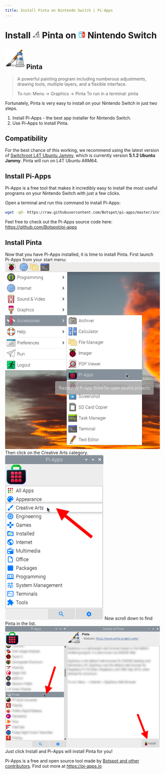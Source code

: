 ```yaml
---
title: Install Pinta on Nintendo Switch | Pi-Apps
---
```

<div class="simple-install-content content">

# Install <img src="/img/app-icons/Pinta/icon-64.png" height=24> Pinta on <img src=/img/other-icons/switch-icon.svg height=24> Nintendo Switch

## <img src="/img/app-icons/Pinta/icon-64.png"> Pinta
> A powerful painting program including numberous adjustments, drawing tools, multiple layers, and a flexible interface.
> 
> To run: Menu -> Graphics -> Pinta
> To run in a terminal: pinta

Fortunately, Pinta is very easy to install on your Nintendo Switch in just two steps.
1. Install Pi-Apps - the best app installer for Nintendo Switch.
2. Use Pi-Apps to install Pinta.
</div>
<div class="simple-install-content content">

## Compatibility
For the best chance of this working, we recommend using the latest version of [Switchroot L4T Ubuntu Jammy](https://wiki.switchroot.org/wiki/linux/l4t-ubuntu-jammy-installation-guide), which is currently version **5.1.2 Ubuntu Jammy**.
Pinta will run on L4T Ubuntu ARM64.
</div>
<div class="simple-install-content content">

## Install Pi-Apps

Pi-Apps is a free tool that makes it incredibly easy to install the most useful programs on your Nintendo Switch with just a few clicks.

Open a terminal and run this command to install Pi-Apps:
```bash
wget -qO- https://raw.githubusercontent.com/Botspot/pi-apps/master/install | bash
```
Feel free to check out the Pi-Apps source code here: https://github.com/Botspot/pi-apps
</div>
<div class="simple-install-content content">

## Install Pinta

Now that you have Pi-Apps installed, it is time to install Pinta.
First launch Pi-Apps from your start menu:
<img src="/img/start-menu.png">
Then click on the Creative Arts category.
<img src="/img/category-selections/Creative Arts.png">
Now scroll down to find Pinta in the list.
<img src="/img/app-icons/Pinta/app-selection.png">
Just click Install and Pi-Apps will install Pinta for you!
</div>
<div class="simple-install-content content">

Pi-Apps is a free and open source tool made by [Botspot and other contributors](/about/#contributors). Find out more at https://pi-apps.io
</div>
